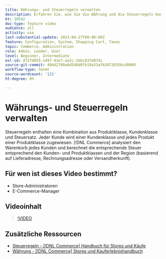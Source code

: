 ```yaml
---
title: Währungs- und Steuerregeln verwalten
description: Erfahren Sie, wie Sie die Währung und die Steuerregeln konfigurieren [!DNL Commerce]  die verwendet, um die entsprechende Steuer entsprechend den Kunden- und Produktklassen zu berechnen.
kt: 10542
doc-type: feature video
audience: all
activity: use
last-substantial-update: 2023-04-27T00:00:00Z
feature: Configuration, System, Shopping Cart, Taxes
topic: Commerce, Administration
role: Admin, Leader, User
level: Beginner, Intermediate
exl-id: d72fd055-1497-41e7-ae2c-2bbc837d974c
source-git-commit: 404d2708a6d540d6fb19a33afb20726356cd8000
workflow-type: tm+mt
source-wordcount: '121'
ht-degree: 0%

---
```


# Währungs- und Steuerregeln verwalten

Steuerregeln enthalten eine Kombination aus Produktklasse, Kundenklasse und Steuersatz. Jeder Kunde wird einer Kundenklasse und jedes Produkt einer Produktklasse zugewiesen. [!DNL Commerce] analysiert den Warenkorb jedes Kunden und berechnet die entsprechende Steuer entsprechend den Kunden- und Produktklassen und der Region (basierend auf Lieferadresse, Rechnungsadresse oder Versandherkunft).

## Für wen ist dieses Video bestimmt?

- Store-Administratoren
- E-Commerce-Manager

## Videoinhalt

>[!VIDEO](https://video.tv.adobe.com/v/3411982?quality=12&learn=on&captions=ger)

## Zusätzliche Ressourcen

- [Steuerregeln - [!DNL Commerce] Handbuch für Stores und Käufe](https://experienceleague.adobe.com/docs/commerce-admin/stores-sales/site-store/taxes/tax-rules.html?lang=de)
- [Währung - [!DNL Commerce] Stores und Kauferlebnishandbuch](https://experienceleague.adobe.com/docs/commerce-admin/stores-sales/site-store/currency/currency.html?lang=de)

